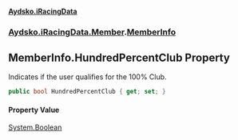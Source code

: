 #### [Aydsko.iRacingData](index.md 'index')
### [Aydsko.iRacingData.Member](index.md#Aydsko.iRacingData.Member 'Aydsko.iRacingData.Member').[MemberInfo](MemberInfo.md 'Aydsko.iRacingData.Member.MemberInfo')

## MemberInfo.HundredPercentClub Property

Indicates if the user qualifies for the 100% Club.

```csharp
public bool HundredPercentClub { get; set; }
```

#### Property Value
[System.Boolean](https://docs.microsoft.com/en-us/dotnet/api/System.Boolean 'System.Boolean')